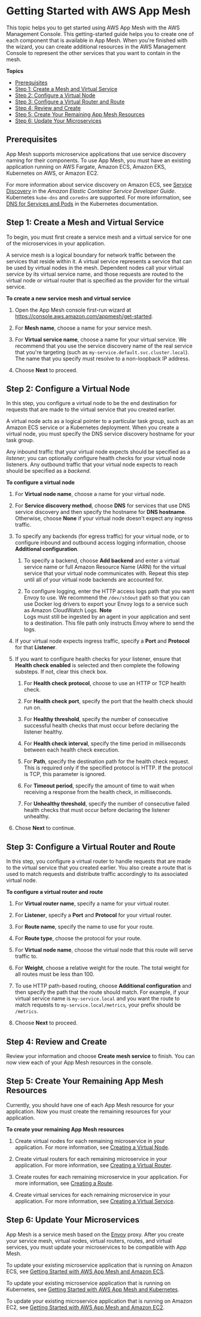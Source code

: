 # Getting Started with AWS App Mesh<a name="getting_started"></a>

This topic helps you to get started using AWS App Mesh with the AWS Management Console\. This getting\-started guide helps you to create one of each component that is available in App Mesh\. When you're finished with the wizard, you can create additional resources in the AWS Management Console to represent the other services that you want to contain in the mesh\.

**Topics**
+ [Prerequisites](#gs_prerequisites)
+ [Step 1: Create a Mesh and Virtual Service](#gs_create_mesh_service)
+ [Step 2: Configure a Virtual Node](#gs_create_virtual_node)
+ [Step 3: Configure a Virtual Router and Route](#gs_configure_virtual_router)
+ [Step 4: Review and Create](#gs_review_and_create)
+ [Step 5: Create Your Remaining App Mesh Resources](#gs_create_remaining_resources)
+ [Step 6: Update Your Microservices](#gs_update_microservices)

## Prerequisites<a name="gs_prerequisites"></a>

App Mesh supports microservice applications that use service discovery naming for their components\. To use App Mesh, you must have an existing application running on AWS Fargate, Amazon ECS, Amazon EKS, Kubernetes on AWS, or Amazon EC2\.

For more information about service discovery on Amazon ECS, see [Service Discovery](https://docs.aws.amazon.com/AmazonECS/latest/developerguide/service-discovery.html) in the *Amazon Elastic Container Service Developer Guide*\. Kubernetes `kube-dns` and `coredns` are supported\. For more information, see [DNS for Services and Pods](https://kubernetes.io/docs/concepts/services-networking/dns-pod-service/) in the Kubernetes documentation\.

## Step 1: Create a Mesh and Virtual Service<a name="gs_create_mesh_service"></a>

To begin, you must first create a service mesh and a virtual service for one of the microservices in your application\.

A service mesh is a logical boundary for network traffic between the services that reside within it\. A virtual service represents a service that can be used by virtual nodes in the mesh\. Dependent nodes call your virtual service by its virtual service name, and those requests are routed to the virtual node or virtual router that is specified as the provider for the virtual service\.

**To create a new service mesh and virtual service**

1. Open the App Mesh console first\-run wizard at [https://console\.aws\.amazon\.com/appmesh/get\-started](https://console.aws.amazon.com/appmesh/get-started)\.

1. For **Mesh name**, choose a name for your service mesh\.

1. For **Virtual service name**, choose a name for your virtual service\. We recommend that you use the service discovery name of the real service that you're targeting \(such as `my-service.default.svc.cluster.local`\)\. The name that you specify must resolve to a non\-loopback IP address\.

1. Choose **Next** to proceed\.

## Step 2: Configure a Virtual Node<a name="gs_create_virtual_node"></a>

In this step, you configure a virtual node to be the end destination for requests that are made to the virtual service that you created earlier\.

A virtual node acts as a logical pointer to a particular task group, such as an Amazon ECS service or a Kubernetes deployment\. When you create a virtual node, you must specify the DNS service discovery hostname for your task group\.

Any inbound traffic that your virtual node expects should be specified as a *listener*; you can optionally configure health checks for your virtual node listeners\. Any outbound traffic that your virtual node expects to reach should be specified as a *backend*\.

**To configure a virtual node**

1. For **Virtual node name**, choose a name for your virtual node\.

1. For **Service discovery method**, choose **DNS** for services that use DNS service discovery and then specify the hostname for **DNS hostname**\. Otherwise, choose **None** if your virtual node doesn't expect any ingress traffic\.

1. To specify any backends \(for egress traffic\) for your virtual node, or to configure inbound and outbound access logging information, choose **Additional configuration**\.

   1. To specify a backend, choose **Add backend** and enter a virtual service name or full Amazon Resource Name \(ARN\) for the virtual service that your virtual node communicates with\. Repeat this step until all of your virtual node backends are accounted for\.

   1. To configure logging, enter the HTTP access logs path that you want Envoy to use\. We recommend the `/dev/stdout` path so that you can use Docker log drivers to export your Envoy logs to a service such as Amazon CloudWatch Logs\.
**Note**  
Logs must still be ingested by an agent in your application and sent to a destination\. This file path only instructs Envoy where to send the logs\.

1. If your virtual node expects ingress traffic, specify a **Port** and **Protocol** for that **Listener**\.

1. If you want to configure health checks for your listener, ensure that **Health check enabled** is selected and then complete the following substeps\. If not, clear this check box\.

   1. For **Health check protocol**, choose to use an HTTP or TCP health check\.

   1. For **Health check port**, specify the port that the health check should run on\.

   1. For **Healthy threshold**, specify the number of consecutive successful health checks that must occur before declaring the listener healthy\.

   1. For **Health check interval**, specify the time period in milliseconds between each health check execution\.

   1. For **Path**, specify the destination path for the health check request\. This is required only if the specified protocol is HTTP\. If the protocol is TCP, this parameter is ignored\.

   1. For **Timeout period**, specify the amount of time to wait when receiving a response from the health check, in milliseconds\.

   1. For **Unhealthy threshold**, specify the number of consecutive failed health checks that must occur before declaring the listener unhealthy\.

1. Chose **Next** to continue\.

## Step 3: Configure a Virtual Router and Route<a name="gs_configure_virtual_router"></a>

In this step, you configure a virtual router to handle requests that are made to the virtual service that you created earlier\. You also create a route that is used to match requests and distribute traffic accordingly to its associated virtual node\.

**To configure a virtual router and route**

1. For **Virtual router name**, specify a name for your virtual router\.

1. For **Listener**, specify a **Port** and **Protocol** for your virtual router\.

1. For **Route name**, specify the name to use for your route\.

1. For **Route type**, choose the protocol for your route\.

1. For **Virtual node name**, choose the virtual node that this route will serve traffic to\.

1. For **Weight**, choose a relative weight for the route\. The total weight for all routes must be less than 100\.

1. To use HTTP path\-based routing, choose **Additional configuration** and then specify the path that the route should match\. For example, if your virtual service name is `my-service.local` and you want the route to match requests to `my-service.local/metrics`, your prefix should be `/metrics`\.

1. Choose **Next** to proceed\.

## Step 4: Review and Create<a name="gs_review_and_create"></a>

Review your information and choose **Create mesh service** to finish\. You can now view each of your App Mesh resources in the console\.

## Step 5: Create Your Remaining App Mesh Resources<a name="gs_create_remaining_resources"></a>

Currently, you should have one of each App Mesh resource for your application\. Now you must create the remaining resources for your application\.

**To create your remaining App Mesh resources**

1. Create virtual nodes for each remaining microservice in your application\. For more information, see [Creating a Virtual Node](virtual_nodes.md#create-virtual-node)\.

1. Create virtual routers for each remaining microservice in your application\. For more information, see [Creating a Virtual Router](virtual_routers.md#create-virtual-router)\.

1. Create routes for each remaining microservice in your application\. For more information, see [Creating a Route](routes.md#create-route)\.

1. Create virtual services for each remaining microservice in your application\. For more information, see [Creating a Virtual Service](virtual_services.md#create-virtual-service)\.

## Step 6: Update Your Microservices<a name="gs_update_microservices"></a>

App Mesh is a service mesh based on the [Envoy](https://www.envoyproxy.io/) proxy\. After you create your service mesh, virtual nodes, virtual routers, routes, and virtual services, you must update your microservices to be compatible with App Mesh\.

To update your existing microservice application that is running on Amazon ECS, see [Getting Started with AWS App Mesh and Amazon ECS](mesh-getting-started-ecs.md)\.

To update your existing microservice application that is running on Kubernetes, see [Getting Started with AWS App Mesh and Kubernetes](mesh-getting-started-k8s.md)\.

To update your existing microservice application that is running on Amazon EC2, see [Getting Started with AWS App Mesh and Amazon EC2](mesh-getting-started-ec2.md)\.